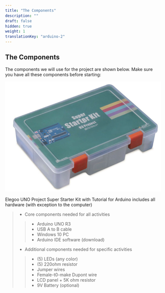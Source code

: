 ```yaml
---
title: "The Components"
description: ""
draft: false
hidden: true
weight: 1
translationKey: "arduino-2"
---
```


## The Components
The components we will use for the project are shown below. Make sure you have all these components before starting: 

![Cannot load image](img1.png)

Elegoo UNO Project Super Starter Kit with Tutorial for Arduino includes all hardware (with exception to the computer)

> * Core components needed for all activities 
> > * Arduino UNO R3
> > * USB A to B cable
> > * Windows 10 PC
> > * Arduino IDE software (download)
> * Additional components needed for specific activities
> > * (5) LEDs (any color)
> > * (5) 220ohm resistor
> > * Jumper wires
> > * Female-t0-make Dupont wire
> > * LCD panel + 5K ohm resistor
> > * 9V Battery (optional)
